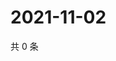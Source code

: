 # 2021-11-02

共 0 条

<!-- BEGIN WEIBO -->
<!-- 最后更新时间 Tue Nov 02 2021 14:16:45 GMT+0800 (China Standard Time) -->

<!-- END WEIBO -->
